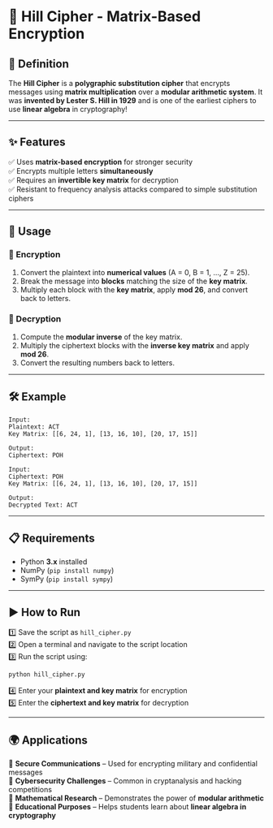 # 🔐 Hill Cipher - Matrix-Based Encryption  

## 📜 Definition  

The **Hill Cipher** is a **polygraphic substitution cipher** that encrypts messages using **matrix multiplication** over a **modular arithmetic system**. It was **invented by Lester S. Hill in 1929** and is one of the earliest ciphers to use **linear algebra** in cryptography!  

---

## ✨ Features  

✅ Uses **matrix-based encryption** for stronger security  
✅ Encrypts multiple letters **simultaneously**  
✅ Requires an **invertible key matrix** for decryption  
✅ Resistant to frequency analysis attacks compared to simple substitution ciphers  

---

## 🚀 Usage  

### 🔹 Encryption  
1. Convert the plaintext into **numerical values** (A = 0, B = 1, ..., Z = 25).  
2. Break the message into **blocks** matching the size of the **key matrix**.  
3. Multiply each block with the **key matrix**, apply **mod 26**, and convert back to letters.  

### 🔹 Decryption  
1. Compute the **modular inverse** of the key matrix.  
2. Multiply the ciphertext blocks with the **inverse key matrix** and apply **mod 26**.  
3. Convert the resulting numbers back to letters.  

---

## 🛠️ Example  

```plaintext
Input:
Plaintext: ACT
Key Matrix: [[6, 24, 1], [13, 16, 10], [20, 17, 15]]

Output:
Ciphertext: POH

Input:
Ciphertext: POH
Key Matrix: [[6, 24, 1], [13, 16, 10], [20, 17, 15]]

Output:
Decrypted Text: ACT
```

---

## 📋 Requirements  

- Python **3.x** installed  
- NumPy (`pip install numpy`)  
- SymPy (`pip install sympy`)  

---

## ▶️ How to Run  

1️⃣ Save the script as `hill_cipher.py`  
2️⃣ Open a terminal and navigate to the script location  
3️⃣ Run the script using:  

   ```bash
   python hill_cipher.py
   ```

4️⃣ Enter your **plaintext and key matrix** for encryption  
5️⃣ Enter the **ciphertext and key matrix** for decryption  

---

## 🌍 Applications  

🔹 **Secure Communications** – Used for encrypting military and confidential messages  
🔹 **Cybersecurity Challenges** – Common in cryptanalysis and hacking competitions  
🔹 **Mathematical Research** – Demonstrates the power of **modular arithmetic**  
🔹 **Educational Purposes** – Helps students learn about **linear algebra in cryptography**  

